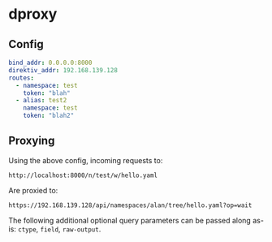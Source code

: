 # dproxy

## Config

```yaml
bind_addr: 0.0.0.0:8000
direktiv_addr: 192.168.139.128
routes:
  - namespace: test
    token: "blah"
  - alias: test2
    namespace: test
    token: "blah2"
```

## Proxying

Using the above config, incoming requests to:
```
http://localhost:8000/n/test/w/hello.yaml
```

Are proxied to:
```
https://192.168.139.128/api/namespaces/alan/tree/hello.yaml?op=wait
```

The following additional optional query parameters can be passed along as-is: `ctype`, `field`, `raw-output`.
